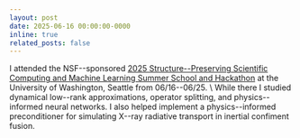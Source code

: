```yaml
---
layout: post
date: 2025-06-16 00:00:00-0000
inline: true
related_posts: false
---
```


I attended the NSF--sponsored <a href="https://sites.google.com/view/crg-spd/events/seattle-2025?authuser=0">2025 Structure--Preserving Scientific Computing and Machine Learning Summer School and Hackathon</a> at the University of Washington, Seattle from 06/16--06/25.
\\
While there I studied dynamical low--rank approximations, operator splitting, and physics--informed neural networks. I also helped implement a physics--informed preconditioner for simulating X--ray radiative transport in inertial confiment fusion.
